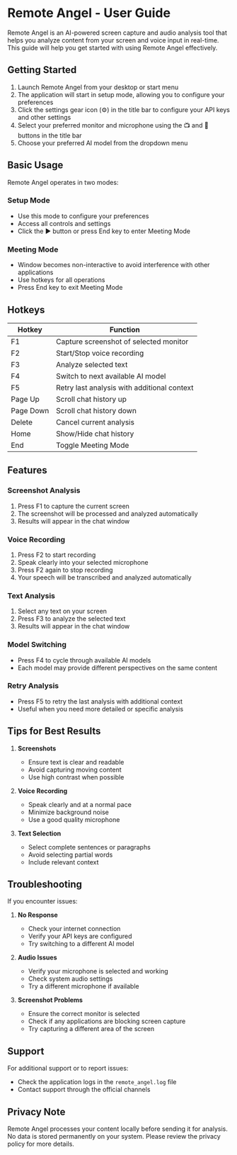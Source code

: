 # Remote Angel - User Guide

Remote Angel is an AI-powered screen capture and audio analysis tool that helps you analyze content from your screen and voice input in real-time. This guide will help you get started with using Remote Angel effectively.

## Getting Started

1. Launch Remote Angel from your desktop or start menu
2. The application will start in setup mode, allowing you to configure your preferences
3. Click the settings gear icon (⚙️) in the title bar to configure your API keys and other settings
4. Select your preferred monitor and microphone using the 📺 and 🎤 buttons in the title bar
5. Choose your preferred AI model from the dropdown menu

## Basic Usage

Remote Angel operates in two modes:

### Setup Mode
- Use this mode to configure your preferences
- Access all controls and settings
- Click the ▶️ button or press End key to enter Meeting Mode

### Meeting Mode
- Window becomes non-interactive to avoid interference with other applications
- Use hotkeys for all operations
- Press End key to exit Meeting Mode

## Hotkeys

| Hotkey | Function |
|--------|----------|
| F1 | Capture screenshot of selected monitor |
| F2 | Start/Stop voice recording |
| F3 | Analyze selected text |
| F4 | Switch to next available AI model |
| F5 | Retry last analysis with additional context |
| Page Up | Scroll chat history up |
| Page Down | Scroll chat history down |
| Delete | Cancel current analysis |
| Home | Show/Hide chat history |
| End | Toggle Meeting Mode |

## Features

### Screenshot Analysis
1. Press F1 to capture the current screen
2. The screenshot will be processed and analyzed automatically
3. Results will appear in the chat window

### Voice Recording
1. Press F2 to start recording
2. Speak clearly into your selected microphone
3. Press F2 again to stop recording
4. Your speech will be transcribed and analyzed automatically

### Text Analysis
1. Select any text on your screen
2. Press F3 to analyze the selected text
3. Results will appear in the chat window

### Model Switching
- Press F4 to cycle through available AI models
- Each model may provide different perspectives on the same content

### Retry Analysis
- Press F5 to retry the last analysis with additional context
- Useful when you need more detailed or specific analysis

## Tips for Best Results

1. **Screenshots**
   - Ensure text is clear and readable
   - Avoid capturing moving content
   - Use high contrast when possible

2. **Voice Recording**
   - Speak clearly and at a normal pace
   - Minimize background noise
   - Use a good quality microphone

3. **Text Selection**
   - Select complete sentences or paragraphs
   - Avoid selecting partial words
   - Include relevant context

## Troubleshooting

If you encounter issues:

1. **No Response**
   - Check your internet connection
   - Verify your API keys are configured
   - Try switching to a different AI model

2. **Audio Issues**
   - Verify your microphone is selected and working
   - Check system audio settings
   - Try a different microphone if available

3. **Screenshot Problems**
   - Ensure the correct monitor is selected
   - Check if any applications are blocking screen capture
   - Try capturing a different area of the screen

## Support

For additional support or to report issues:
- Check the application logs in the `remote_angel.log` file
- Contact support through the official channels

## Privacy Note

Remote Angel processes your content locally before sending it for analysis. No data is stored permanently on your system. Please review the privacy policy for more details. 
